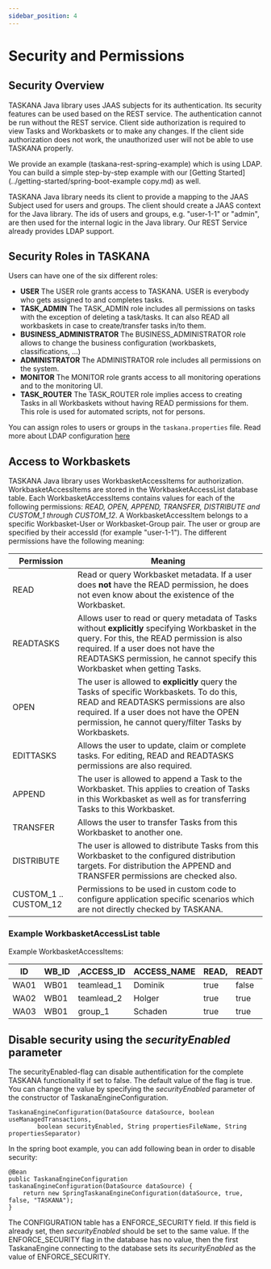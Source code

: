 ```yaml
---
sidebar_position: 4
---
```


# Security and Permissions

## Security Overview

TASKANA Java library uses JAAS subjects for its authentication. Its security features can be used
based on the REST service. The authentication cannot be run without the REST service. Client side
authorization is required to view Tasks and Workbaskets or to make any changes. If the client side
authorization does not work, the unauthorized user will not be able to use TASKANA properly.

We provide an example (taskana-rest-spring-example) which is using LDAP. You can build a simple
step-by-step example with our [Getting Started](../getting-started/spring-boot-example copy.md) as well.

TASKANA Java library needs its client to provide a mapping to the JAAS Subject used for users and
groups. The client should create a JAAS context for the Java library. The ids of users and groups,
e.g. "user-1-1" or "admin", are then used for the internal logic in the Java library. Our REST
Service already provides LDAP support. 

## Security Roles in TASKANA

Users can have one of the six different roles:

- **USER**
  The USER role grants access to TASKANA. USER is everybody who gets assigned to and completes
  tasks.
- **TASK_ADMIN**
  The TASK_ADMIN role includes all permissions on tasks with the exception of deleting a task/tasks.
  It can also READ all workbaskets in case to create/transfer tasks in/to them.
- **BUSINESS_ADMINISTRATOR**
  The BUSINESS_ADMINISTRATOR role allows to change the business configuration (workbaskets,
  classifications, ...)
- **ADMINISTRATOR**
  The ADMINISTRATOR role includes all permissions on the system.
- **MONITOR**
  The MONITOR role grants access to all monitoring operations and to the monitoring UI.
- **TASK_ROUTER**
  The TASK_ROUTER role implies access to creating Tasks in all Workbaskets without having READ
  permissions for them. This role is used for automated scripts, not for persons.

You can assign roles to users or groups in the ```taskana.properties``` file. Read more about LDAP
configuration [here](../configuration/ldap-configuration.md)

## Access to Workbaskets

TASKANA Java library uses WorkbasketAccessItems for authorization. WorkbasketAccessItems are stored
in the WorkbasketAccessList database table. Each WorkbasketAccessItems contains values for each of
the following permissions: *READ, OPEN, APPEND, TRANSFER, DISTRIBUTE and CUSTOM_1 through
CUSTOM_12*. A WorkbasketAccessItem belongs to a specific Workbasket-User or Workbasket-Group pair.
The user or group are specified by their accessId (for example "user-1-1"). The different
permissions have the following meaning:

| Permission            | Meaning                                                                                                                                                                                                                                                                  |
|-----------------------|--------------------------------------------------------------------------------------------------------------------------------------------------------------------------------------------------------------------------------------------------------------------------|
| READ                  | Read or query Workbasket metadata.   If a user does **not** have the READ permission, he does not even know about the existence of the Workbasket.                                                                                                                       |
| READTASKS             | Allows user to read or query metadata of Tasks without **explicitly** specifying Workbasket in the query. For this, the READ permission is also required. If a user does not have the READTASKS permission, he cannot specify this Workbasket when getting Tasks.|
| OPEN                  | The user is allowed to **explicitly** query the Tasks of specific Workbaskets. To do this, READ and READTASKS permissions are also required. If a user does not have the OPEN permission, he cannot query/filter Tasks by Workbaskets.                        |
| EDITTASKS             | Allows the user to update, claim or complete tasks. For editing, READ and READTASKS permissions are also required.                                                                                                                                                       |
| APPEND                | The user is allowed to append a Task to the Workbasket. This applies to creation of Tasks in this Workbasket as well as for transferring Tasks to this Workbasket.                                                                                                       |
| TRANSFER              | Allows the user to transfer Tasks from this Workbasket to another one.                                                                                                                                                                                                   |
| DISTRIBUTE            | The  user is allowed to distribute Tasks from this Workbasket to the  configured distribution targets. For distribution the APPEND and  TRANSFER permissions are checked also.                                                                                           |
| CUSTOM_1 .. CUSTOM_12 | Permissions to be used in custom code to configure application specific scenarios which are not directly checked by TASKANA.                                                                                                                                             |

### Example WorkbasketAccessList table

Example WorkbasketAccessItems:

| ID   | WB_ID | ,ACCESS_ID | ACCESS_NAME | READ, | READTSKS | OPN,  | EDITTSKS | APPD, | TRSFR, | DISTR, | C1,           | .., | C12) |
|------|-------|------------|-------------|-------|----------|-------|----------|-------|--------|--------|---------------|-----|------|
| WA01 | WB01  | teamlead_1 | Dominik     | true  | false    | false | false    | true  | true   | true   | true,...false |     |
| WA02 | WB01  | teamlead_2 | Holger      | true  | true     | true  | true     | false | false  | true   | true,...true; |     |
| WA03 | WB01  | group_1    | Schaden     | true  | true     | true  | false    | false | true   | false  | true,...true; |     |

## Disable security using the *securityEnabled* parameter

The securityEnabled-flag can disable authentification for the complete TASKANA functionality if set
to false. The default value of the flag is true. You can change the value by specifying the
*securityEnabled* parameter of the constructor of TaskanaEngineConfiguration.

```
TaskanaEngineConfiguration(DataSource dataSource, boolean useManagedTransactions,
        boolean securityEnabled, String propertiesFileName, String propertiesSeparator)
```

In the spring boot example, you can add following bean in order to disable security:

    @Bean
    public TaskanaEngineConfiguration taskanaEngineConfiguration(DataSource dataSource) {
        return new SpringTaskanaEngineConfiguration(dataSource, true, false, "TASKANA");
    }

The CONFIGURATION table has a ENFORCE_SECURITY field. If this field is already set, then
*securityEnabled* should be set to the same value. If the ENFORCE_SECURITY flag in the database has
no value, then the first TaskanaEngine connecting to the database sets its *securityEnabled* as the
value of ENFORCE_SECURITY.

